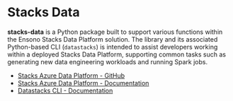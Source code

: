 # Stacks Data

**stacks-data** is a Python package built to support various functions within the Ensono Stacks Data Platform solution. The library and its associated Python-based CLI (`datastacks`) is intended to assist developers working within a deployed Stacks Data Platform, supporting common tasks such as generating new data engineering workloads and running Spark jobs.

* [Stacks Azure Data Platform - GitHub](https://github.com/Ensono/stacks-azure-data)
* [Stacks Azure Data Platform - Documentation](https://stacks.ensono.com/docs/workloads/azure/data/intro_data_azure)
* [Datastacks CLI - Documentation](https://stacks.ensono.com/docs/workloads/azure/data/data_engineering/datastacks)
